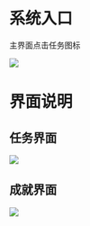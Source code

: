 # 系统入口
主界面点击任务图标

![](https://cdn.nlark.com/yuque/0/2024/png/43554293/1715224832075-dc4d5db9-ebc9-488a-866b-47142837f789.png)

# 界面说明
## 任务界面
![](https://cdn.nlark.com/yuque/0/2024/png/43554293/1715224753989-fccecc84-9c64-4be2-95a7-cd3f2d13f42f.png)

## 成就界面
![](https://cdn.nlark.com/yuque/0/2024/png/43554293/1715224666148-76f6f79e-2baf-43e1-8c92-3bbfed76ce80.png)



# 
## 


### 
### 
### 
## 
